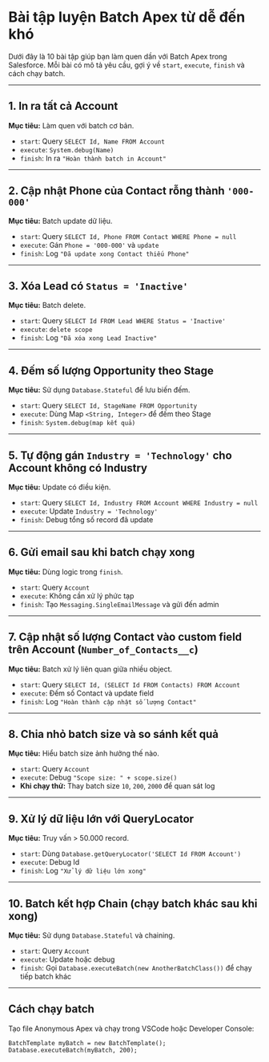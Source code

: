 # Bài tập luyện Batch Apex từ dễ đến khó

Dưới đây là 10 bài tập giúp bạn làm quen dần với Batch Apex trong Salesforce. Mỗi bài có mô tả yêu cầu, gợi ý về `start`, `execute`, `finish` và cách chạy batch.

---

## 1. In ra tất cả Account
**Mục tiêu:** Làm quen với batch cơ bản.
- `start`: Query `SELECT Id, Name FROM Account`
- `execute`: `System.debug(Name)`
- `finish`: In ra `"Hoàn thành batch in Account"`

---

## 2. Cập nhật Phone của Contact rỗng thành `'000-000'`
**Mục tiêu:** Batch update dữ liệu.
- `start`: Query `SELECT Id, Phone FROM Contact WHERE Phone = null`
- `execute`: Gán `Phone = '000-000'` và `update`
- `finish`: Log `"Đã update xong Contact thiếu Phone"`

---

## 3. Xóa Lead có `Status = 'Inactive'`
**Mục tiêu:** Batch delete.
- `start`: Query `SELECT Id FROM Lead WHERE Status = 'Inactive'`
- `execute`: `delete scope`
- `finish`: Log `"Đã xóa xong Lead Inactive"`

---

## 4. Đếm số lượng Opportunity theo Stage
**Mục tiêu:** Sử dụng `Database.Stateful` để lưu biến đếm.
- `start`: Query `SELECT Id, StageName FROM Opportunity`
- `execute`: Dùng Map `<String, Integer>` để đếm theo Stage
- `finish`: `System.debug(map kết quả)`

---

## 5. Tự động gán `Industry = 'Technology'` cho Account không có Industry
**Mục tiêu:** Update có điều kiện.
- `start`: Query `SELECT Id, Industry FROM Account WHERE Industry = null`
- `execute`: Update `Industry = 'Technology'`
- `finish`: Debug tổng số record đã update

---

## 6. Gửi email sau khi batch chạy xong
**Mục tiêu:** Dùng logic trong `finish`.
- `start`: Query `Account`
- `execute`: Không cần xử lý phức tạp
- `finish`: Tạo `Messaging.SingleEmailMessage` và gửi đến admin

---

## 7. Cập nhật số lượng Contact vào custom field trên Account (`Number_of_Contacts__c`)
**Mục tiêu:** Batch xử lý liên quan giữa nhiều object.
- `start`: Query `SELECT Id, (SELECT Id FROM Contacts) FROM Account`
- `execute`: Đếm số Contact và update field
- `finish`: Log `"Hoàn thành cập nhật số lượng Contact"`

---

## 8. Chia nhỏ batch size và so sánh kết quả
**Mục tiêu:** Hiểu batch size ảnh hưởng thế nào.
- `start`: Query `Account`
- `execute`: Debug `"Scope size: " + scope.size()`
- **Khi chạy thử:** Thay batch size `10`, `200`, `2000` để quan sát log

---

## 9. Xử lý dữ liệu lớn với QueryLocator
**Mục tiêu:** Truy vấn > 50.000 record.
- `start`: Dùng `Database.getQueryLocator('SELECT Id FROM Account')`
- `execute`: Debug Id
- `finish`: Log `"Xử lý dữ liệu lớn xong"`

---

## 10. Batch kết hợp Chain (chạy batch khác sau khi xong)
**Mục tiêu:** Sử dụng `Database.Stateful` và chaining.
- `start`: Query `Account`
- `execute`: Update hoặc debug
- `finish`: Gọi `Database.executeBatch(new AnotherBatchClass())` để chạy tiếp batch khác

---

## Cách chạy batch
Tạo file Anonymous Apex và chạy trong VSCode hoặc Developer Console:

```apex
BatchTemplate myBatch = new BatchTemplate();
Database.executeBatch(myBatch, 200);
